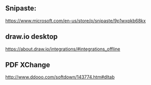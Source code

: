 ## Snipaste:
https://www.microsoft.com/en-us/store/p/snipaste/9p1wxpkb68kx
  
    
## draw.io desktop
https://about.draw.io/integrations/#integrations_offline  

## PDF XChange
http://www.ddooo.com/softdown/143774.htm#dltab  
